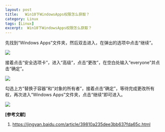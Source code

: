 ```yaml
---
layout: post
title:   Win10下WindowsApps权限怎么获取？  
category: Linux
tags: [Linux]
excerpt:  Win10下WindowsApps权限怎么获取？
---
```


先找到“Windows Apps”文件夹，然后双击进入，在弹出的选项中点击“继续”。

![](http://www.nangongyibin.com/assets/images/wpg1.png)


接着点击“安全选项卡”，进入“高级”，点击“更改”，在空白处输入“everyone”并点击“确定”。


![](http://www.nangongyibin.com/assets/images/wpg2.png)

勾选上方“替换子容器”和“对象的所有者”，接着点击“确定”，等待完成更改所有权，再次进入“Windows Apps”文件夹，点击“继续”即可进入。


![](http://www.nangongyibin.com/assets/images/wpg3.png)


**[参考文献]**

1. <https://jingyan.baidu.com/article/39810a235dee3bb637fda65c.html>
